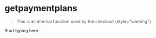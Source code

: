 # getpaymentplans

<include from="Snippets-CheckoutAPI.md" element-id="snippet-header" />

> This is an internal function used by the checkout
{style="warning"}

Start typing here...